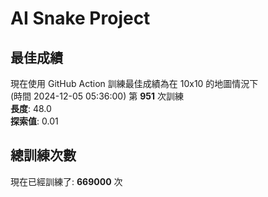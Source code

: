 
# AI Snake Project

## **最佳成績**
























現在使用 GitHub Action 訓練最佳成績為在 10x10 的地圖情況下  
(時間 2024-12-05 05:36:00) 第 **951** 次訓練  
**長度**: 48.0  
**探索值**: 0.01

















































## 總訓練次數
現在已經訓練了: **669000** 次
